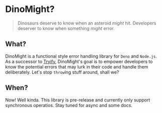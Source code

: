 # DinoMight?
> Dinosaurs deserve to know when an asteroid *might* hit. Developers deserver to know when something *might* error.

## What?
DinoMight is a functional style error handling library for `Deno` and `Node.js`. As a successor to [Tryify](https://github.com/twilsoft/tryify), DinoMight's goal is to empower developers to know the potential errors that may lurk in their code and handle them deliberately. Let's stop `throw`ing stuff around, shall we?

## When?
Now! Well kinda. This library is pre-release and currently only support synchronous operatios. Stay tuned for async and some docs.

